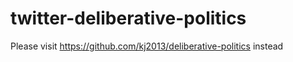 # twitter-deliberative-politics
Please visit https://github.com/kj2013/deliberative-politics instead
